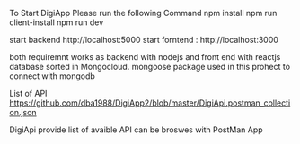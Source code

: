 To Start DigiApp Please run the following Command 
npm install 
npm run client-install
npm run dev

start backend http://localhost:5000
start forntend : http://localhost:3000

both requiremnt works as backend with nodejs and front end with reactjs 
database sorted in Mongocloud.
mongoose package used in this prohect to connect with mongodb 


List of API 
https://github.com/dba1988/DigiApp2/blob/master/DigiApi.postman_collection.json   


DigiApi provide list of avaible API can be broswes with PostMan App 
